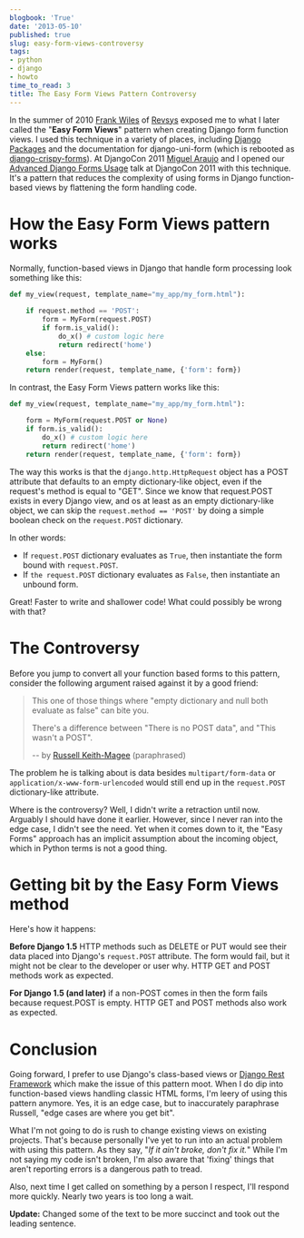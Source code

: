 ```yaml
---
blogbook: 'True'
date: '2013-05-10'
published: true
slug: easy-form-views-controversy
tags:
- python
- django
- howto
time_to_read: 3
title: The Easy Form Views Pattern Controversy
---
```


In the summer of 2010 [Frank Wiles](http://twitter.com/fwiles) of
[Revsys](http://revsys.com) exposed me to what I later called the
"**Easy Form Views**" pattern when creating Django form function
views. I used this technique in a variety of places, including [Django
Packages](https://www.djangopackages.com) and the documentation for
django-uni-form (which is rebooted as
[django-crispy-forms](https://github.com/maraujop/django-crispy-forms)).
At DjangoCon 2011 [Miguel Araujo](http://tothinkornottothink.com/) and I
opened our [Advanced Django Forms
Usage](http://lanyrd.com/2011/djangocon-us/shbrd/) talk at DjangoCon
2011 with this technique. It's a pattern that reduces the complexity of
using forms in Django function-based views by flattening the form
handling code.

How the Easy Form Views pattern works
=====================================

Normally, function-based views in Django that handle form processing
look something like this:

``` python
def my_view(request, template_name="my_app/my_form.html"):

    if request.method == 'POST':
        form = MyForm(request.POST)
        if form.is_valid():
            do_x() # custom logic here
            return redirect('home')
    else:
        form = MyForm()
    return render(request, template_name, {'form': form})
```

In contrast, the Easy Form Views pattern works like this:

``` python
def my_view(request, template_name="my_app/my_form.html"):

    form = MyForm(request.POST or None)
    if form.is_valid():
        do_x() # custom logic here
        return redirect('home')
    return render(request, template_name, {'form': form})
```

The way this works is that the `django.http.HttpRequest` object has a
POST attribute that defaults to an empty dictionary-like object, even if
the request's method is equal to "GET". Since we know that
request.POST exists in every Django view, and os at least as an empty
dictionary-like object, we can skip the `request.method == 'POST'` by
doing a simple boolean check on the `request.POST` dictionary.

In other words:

-   If `request.POST` dictionary evaluates as `True`, then instantiate
    the form bound with `request.POST`.
-   If `the request.POST` dictionary evaluates as `False`, then
    instantiate an unbound form.

Great! Faster to write and shallower code! What could possibly be wrong
with that?

The Controversy
===============

Before you jump to convert all your function based forms to this
pattern, consider the following argument raised against it by a good
friend:

> This one of those things where "empty dictionary and null both
> evaluate as false" can bite you.
>
> There's a difference between "There is no POST data", and "This
> wasn't a POST".
>
> -- by [Russell Keith-Magee](http://cecinestpasun.com/) (paraphrased)

The problem he is talking about is data besides `multipart/form-data` or
`application/x-www-form-urlencoded` would still end up in the
`request.POST` dictionary-like attribute.

Where is the controversy? Well, I didn't write a retraction until now.
Arguably I should have done it earlier. However, since I never ran into
the edge case, I didn't see the need. Yet when it comes down to it, the
"Easy Forms" approach has an implicit assumption about the incoming
object, which in Python terms is not a good thing.

Getting bit by the Easy Form Views method
=========================================

Here's how it happens:

**Before Django 1.5** HTTP methods such as DELETE or PUT would see their
data placed into Django's `request.POST` attribute. The form would
fail, but it might not be clear to the developer or user why. HTTP GET
and POST methods work as expected.

**For Django 1.5 (and later)** if a non-POST comes in then the form
fails because request.POST is empty. HTTP GET and POST methods also work
as expected.

Conclusion
==========

Going forward, I prefer to use Django's class-based views or [Django
Rest Framework](http://djangorestframework.com) which make the issue of
this pattern moot. When I do dip into function-based views handling
classic HTML forms, I'm leery of using this pattern anymore. Yes, it is
an edge case, but to inaccurately paraphrase Russell, "edge cases are
where you get bit".

What I'm not going to do is rush to change existing views on existing
projects. That's because personally I've yet to run into an actual
problem with using this pattern. As they say, "*If it ain't broke,
don't fix it.*" While I'm not saying my code isn't broken, I'm also
aware that 'fixing' things that aren't reporting errors is a
dangerous path to tread.

Also, next time I get called on something by a person I respect, I'll
respond more quickly. Nearly two years is too long a wait.

**Update:** Changed some of the text to be more succinct and took out
the leading sentence.
